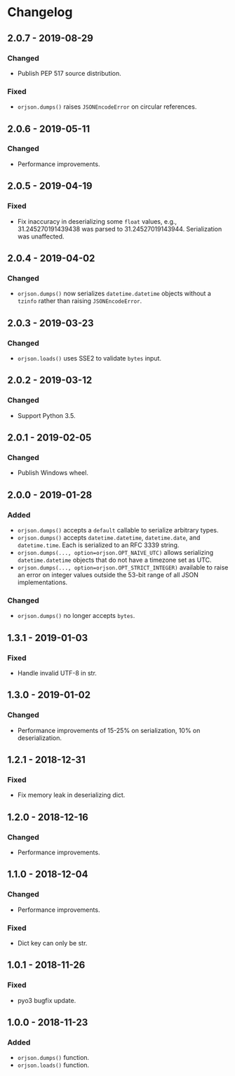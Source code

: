 # Changelog

## 2.0.7 - 2019-08-29

### Changed

- Publish PEP 517 source distribution.

### Fixed

- `orjson.dumps()` raises `JSONEncodeError` on circular references.

## 2.0.6 - 2019-05-11

### Changed

- Performance improvements.

## 2.0.5 - 2019-04-19

### Fixed

- Fix inaccuracy in deserializing some `float` values, e.g.,
31.245270191439438 was parsed to 31.24527019143944. Serialization was
unaffected.

## 2.0.4 - 2019-04-02

### Changed

- `orjson.dumps()` now serializes `datetime.datetime` objects without a
`tzinfo` rather than raising `JSONEncodeError`.

## 2.0.3 - 2019-03-23

### Changed

- `orjson.loads()` uses SSE2 to validate `bytes` input.

## 2.0.2 - 2019-03-12

### Changed

- Support Python 3.5.

## 2.0.1 - 2019-02-05

### Changed

- Publish Windows wheel.

## 2.0.0 - 2019-01-28

### Added

- `orjson.dumps()` accepts a `default` callable to serialize arbitrary
types.
- `orjson.dumps()` accepts `datetime.datetime`, `datetime.date`,
and `datetime.time`. Each is serialized to an RFC 3339 string.
- `orjson.dumps(..., option=orjson.OPT_NAIVE_UTC)` allows serializing
`datetime.datetime` objects that do not have a timezone set as UTC.
- `orjson.dumps(..., option=orjson.OPT_STRICT_INTEGER)` available to
raise an error on integer values outside the 53-bit range of all JSON
implementations.

### Changed

- `orjson.dumps()` no longer accepts `bytes`.

## 1.3.1 - 2019-01-03

### Fixed

- Handle invalid UTF-8 in str.

## 1.3.0 - 2019-01-02

### Changed

- Performance improvements of 15-25% on serialization, 10% on deserialization.

## 1.2.1 - 2018-12-31

### Fixed

- Fix memory leak in deserializing dict.

## 1.2.0 - 2018-12-16

### Changed

- Performance improvements.

## 1.1.0 - 2018-12-04

### Changed

- Performance improvements.

### Fixed

- Dict key can only be str.

## 1.0.1 - 2018-11-26

### Fixed

- pyo3 bugfix update.

## 1.0.0 - 2018-11-23

### Added

- `orjson.dumps()` function.
- `orjson.loads()` function.
